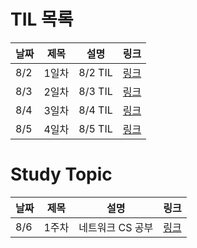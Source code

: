 # TIL 목록

| 날짜 | 제목  | 설명    | 링크                                               |
| ---- | ----- | ------- | -------------------------------------------------- |
| 8/2  | 1일차 | 8/2 TIL | [링크](https://velog.io/@devrunner21/TIL-21.05.11) |
| 8/3  | 2일차 | 8/3 TIL | [링크](https://velog.io/@devrunner21/21.08.03)     |
| 8/4  | 3일차 | 8/4 TIL | [링크](https://velog.io/@devrunner21/TIL-21.08.04) |
| 8/5  | 4일차 | 8/5 TIL | [링크](https://velog.io/@devrunner21/TIL-21.08.05) |

# Study Topic

| 날짜 | 제목  | 설명             | 링크                                                           |
| ---- | ----- | ---------------- | -------------------------------------------------------------- |
| 8/6  | 1주차 | 네트워크 CS 공부 | [링크](https://www.notion.so/bad57c4789de40fb97f29df6c41e0501) |
